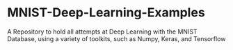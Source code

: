 # MNIST-Deep-Learning-Examples
A Repository to hold all attempts at Deep Learning with the MNIST Database, using a variety of toolkits, such as Numpy, Keras, and Tensorflow
